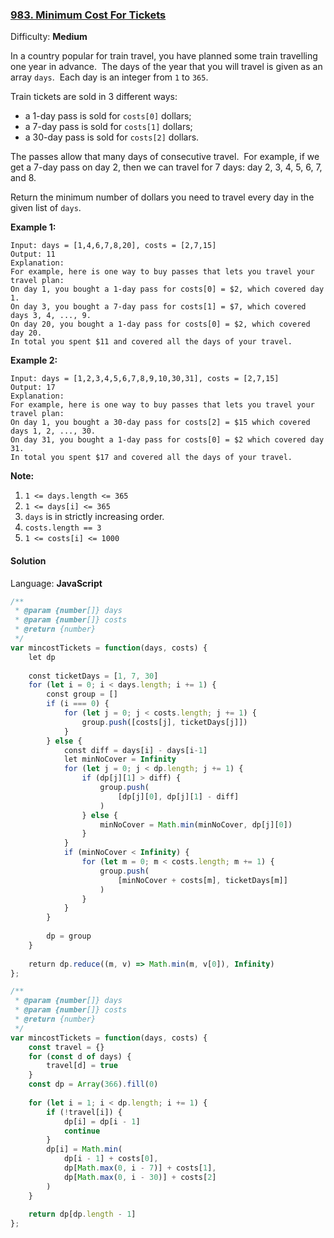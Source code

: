 ### [983\. Minimum Cost For Tickets](https://leetcode.com/problems/minimum-cost-for-tickets/)

Difficulty: **Medium**


In a country popular for train travel, you have planned some train travelling one year in advance.  The days of the year that you will travel is given as an array `days`.  Each day is an integer from `1` to `365`.

Train tickets are sold in 3 different ways:

*   a 1-day pass is sold for `costs[0]` dollars;
*   a 7-day pass is sold for `costs[1]` dollars;
*   a 30-day pass is sold for `costs[2]` dollars.

The passes allow that many days of consecutive travel.  For example, if we get a 7-day pass on day 2, then we can travel for 7 days: day 2, 3, 4, 5, 6, 7, and 8.

Return the minimum number of dollars you need to travel every day in the given list of `days`.

**Example 1:**

```
Input: days = [1,4,6,7,8,20], costs = [2,7,15]
Output: 11
Explanation: 
For example, here is one way to buy passes that lets you travel your travel plan:
On day 1, you bought a 1-day pass for costs[0] = $2, which covered day 1.
On day 3, you bought a 7-day pass for costs[1] = $7, which covered days 3, 4, ..., 9.
On day 20, you bought a 1-day pass for costs[0] = $2, which covered day 20.
In total you spent $11 and covered all the days of your travel.
```


**Example 2:**

```
Input: days = [1,2,3,4,5,6,7,8,9,10,30,31], costs = [2,7,15]
Output: 17
Explanation: 
For example, here is one way to buy passes that lets you travel your travel plan:
On day 1, you bought a 30-day pass for costs[2] = $15 which covered days 1, 2, ..., 30.
On day 31, you bought a 1-day pass for costs[0] = $2 which covered day 31.
In total you spent $17 and covered all the days of your travel.
```


**Note:**

1.  `1 <= days.length <= 365`
2.  `1 <= days[i] <= 365`
3.  `days` is in strictly increasing order.
4.  `costs.length == 3`
5.  `1 <= costs[i] <= 1000`


#### Solution

Language: **JavaScript**

```javascript
/**
 * @param {number[]} days
 * @param {number[]} costs
 * @return {number}
 */
var mincostTickets = function(days, costs) {
    let dp
    
    const ticketDays = [1, 7, 30]
    for (let i = 0; i < days.length; i += 1) {
        const group = []
        if (i === 0) {
            for (let j = 0; j < costs.length; j += 1) {
                group.push([costs[j], ticketDays[j]])
            }
        } else {
            const diff = days[i] - days[i-1]
            let minNoCover = Infinity
            for (let j = 0; j < dp.length; j += 1) {
                if (dp[j][1] > diff) {
                    group.push(
                        [dp[j][0], dp[j][1] - diff]
                    )
                } else {
                    minNoCover = Math.min(minNoCover, dp[j][0])
                }
            }
            if (minNoCover < Infinity) {
                for (let m = 0; m < costs.length; m += 1) {
                    group.push(
                        [minNoCover + costs[m], ticketDays[m]]
                    )
                }
            }
        }
            
        dp = group
    }
    
    return dp.reduce((m, v) => Math.min(m, v[0]), Infinity)
};
```

```javascript
/**
 * @param {number[]} days
 * @param {number[]} costs
 * @return {number}
 */
var mincostTickets = function(days, costs) {
    const travel = {}
    for (const d of days) {
        travel[d] = true
    }
    const dp = Array(366).fill(0)
    
    for (let i = 1; i < dp.length; i += 1) {
        if (!travel[i]) {
            dp[i] = dp[i - 1]
            continue
        }
        dp[i] = Math.min(
            dp[i - 1] + costs[0],
            dp[Math.max(0, i - 7)] + costs[1],
            dp[Math.max(0, i - 30)] + costs[2]
        )
    }
    
    return dp[dp.length - 1]
};
```
